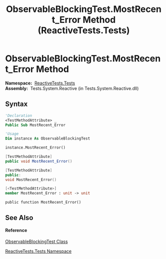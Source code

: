 ﻿---
title: ObservableBlockingTest.MostRecent_Error Method  (ReactiveTests.Tests)
TOCTitle: MostRecent_Error Method
ms:assetid: M:ReactiveTests.Tests.ObservableBlockingTest.MostRecent_Error
ms:mtpsurl: https://msdn.microsoft.com/en-us/library/reactivetests.tests.observableblockingtest.mostrecent_error(v=VS.103)
ms:contentKeyID: 36618987
ms.date: 06/28/2011
mtps_version: v=VS.103
f1_keywords:
- ReactiveTests.Tests.ObservableBlockingTest.MostRecent_Error
dev_langs:
- CSharp
- JScript
- VB
- FSharp
- c++
---

# ObservableBlockingTest.MostRecent\_Error Method

**Namespace:**  [ReactiveTests.Tests](hh289046\(v=vs.103\).md)  
**Assembly:**  Tests.System.Reactive (in Tests.System.Reactive.dll)

## Syntax

``` vb
'Declaration
<TestMethodAttribute> _
Public Sub MostRecent_Error
```

``` vb
'Usage
Dim instance As ObservableBlockingTest

instance.MostRecent_Error()
```

``` csharp
[TestMethodAttribute]
public void MostRecent_Error()
```

``` c++
[TestMethodAttribute]
public:
void MostRecent_Error()
```

``` fsharp
[<TestMethodAttribute>]
member MostRecent_Error : unit -> unit 
```

``` jscript
public function MostRecent_Error()
```

## See Also

#### Reference

[ObservableBlockingTest Class](hh315164\(v=vs.103\).md)

[ReactiveTests.Tests Namespace](hh289046\(v=vs.103\).md)

